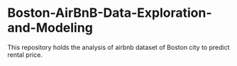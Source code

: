 # Boston-AirBnB-Data-Exploration-and-Modeling
This repository holds the analysis of airbnb dataset of Boston city to predict rental price.
